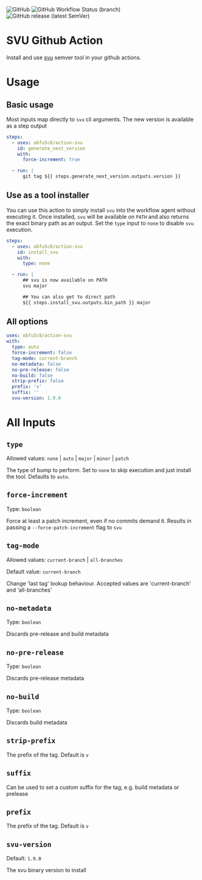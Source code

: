 ![GitHub](https://img.shields.io/github/license/obfu5c8/action-svu?style=for-the-badge)
![GitHub Workflow Status (branch)](https://img.shields.io/github/workflow/status/obfu5c8/action-svu/CI/main?logo=github&style=for-the-badge)
![GitHub release (latest SemVer)](https://img.shields.io/github/v/release/obfu5c8/action-svu?style=for-the-badge)

# SVU Github Action

Install and use [svu](https://github.com/caarlos0/svu) semver tool in your github actions.

# Usage

## Basic usage

Most inputs map directly to `svu` cli arguments. The new version is available as a step output

```yml
steps:
  - uses: obfu5c8/action-svu
    id: generate_next_version
    with:
      force-increment: true

  - run: |
      git tag ${{ steps.generate_next_version.outputs.version }}
```

## Use as a tool installer

You can use this action to simply install `svu` into the workflow agent without executing it.
Once installed, `svu` will be available on `PATH` and also returns the exact binary path as an
output. Set the `type` input to `none` to disable `svu` execution.

```yaml
steps:
  - uses: obfu5c8/action-svu
    id: install_svu
    with:
      type: none

  - run: |
      ## svu is now available on PATH
      svu major

      ## You can also get to direct path
      ${{ steps.install_svu.outputs.bin_path }} major
```

## All options

```yaml
uses: obfu5c8/action-svu
with:
  type: auto
  force-increment: false
  tag-mode: current-branch
  no-metadata: false
  no-pre-release: false
  no-build: false
  strip-prefix: false
  prefix: 'v'
  suffix: ''
  svu-version: 1.9.0
```

# All Inputs

## `type`

Allowed values: `none` | `auto` | `major` | `minor` | `patch`

The type of bump to perform. Set to `none` to skip execution and just install the tool.
Defaults to `auto`.

## `force-increment`

Type: `boolean`

Force at least a patch increment, even if no commits demand it.
Results in passing a `--force-patch-increment` flag to `svu`

## `tag-mode`

Allowed values: `current-branch` | `all-branches`

Default value: `current-branch`

Change 'last tag' lookup behaviour. Accepted values are 'current-branch' and 'all-branches'

## `no-metadata`

Type: `boolean`

Discards pre-release and build metadata

## `no-pre-release`

Type: `boolean`

Discards pre-release metadata

## `no-build`

Type: `boolean`

Discards build metadata

## `strip-prefix`

The prefix of the tag. Default is `v`

## `suffix`

Can be used to set a custom suffix for the tag, e.g. build metadata or prelease

## `prefix`

The prefix of the tag. Default is `v`

## `svu-version`

Default: `1.9.0`

The svu binary version to install
